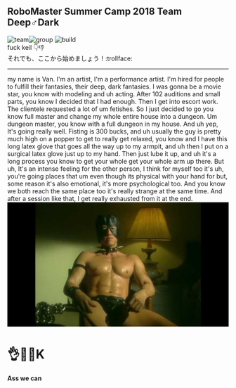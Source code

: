 ## RoboMaster Summer Camp 2018 Team **Deep♂Dark**
![team](https://img.shields.io/badge/Team-Deep%E2%99%82Dark-yellow.svg)![group](https://img.shields.io/badge/Group-14-blue.svg)      ![build](	https://img.shields.io/teamcity/codebetter/bt428.svg)  
fuck keil :point_down::thumbsdown:  
それでも、ここから始めましょう！:trollface:  
***
>
my name is Van. I'm an artist, I'm a performance artist. I'm hired for people to fulfill their fantasies, their deep, dark fantasies. I was gonna be a movie star, you know with modeling and uh acting. After 102 auditions and small parts, you know I decided that I had enough. Then I get into escort work. The clientele  requested a lot of um fetishes. So I just decided to go you know full master and change my whole entire house into a dungeon. Um dungeon master, you know with a full dungeon in my house. And uh yep, It's going really well. Fisting is 300 bucks, and uh usually the guy is pretty much high on a popper to get to really get relaxed, you know and I have this long latex glove that goes all the way up to my armpit, and uh then I put on a surgical latex glove just up to my hand. Then just lube it up, and uh it's a long process you know to get your whole  get your whole arm up there. But uh, It's an intense feeling for the other person, I think for myself too it's uh, you're going places that um even though its physical with your hand for but, some reason it's also emotional, it's more psychological too. And you know we both reach the same place too it's really strange at the same time. And after a session like that, I get really exhausted from it at the end.
![van](/images/van.JPG)
# **:ok_hand::chicken::bus:K**
**Ass we can**